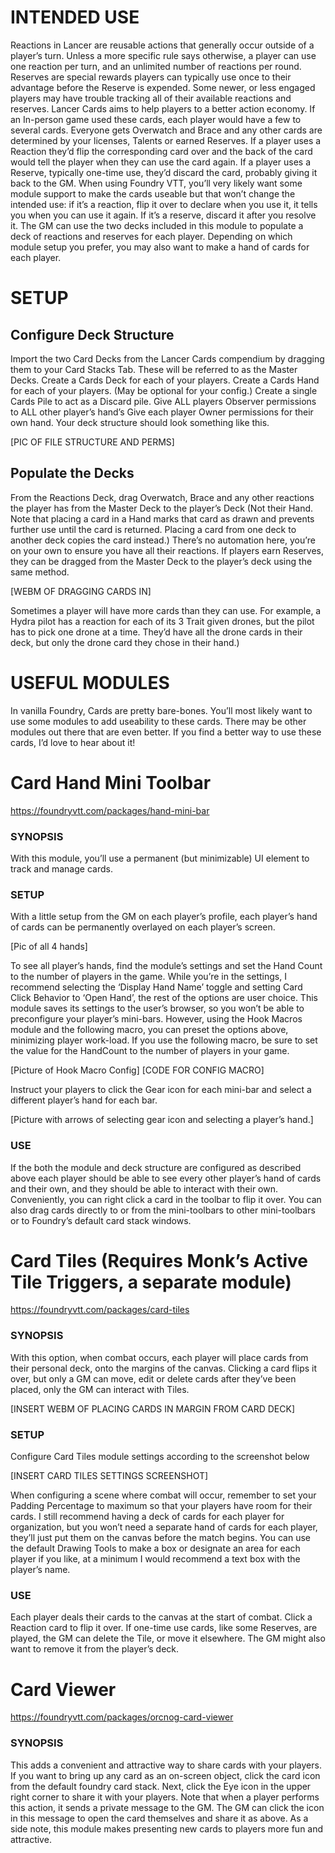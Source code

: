 # INTENDED USE
Reactions in Lancer are reusable actions that generally occur outside of a player’s turn. Unless a more specific rule says otherwise, a player can use one reaction per turn, and an unlimited number of reactions per round. Reserves are special rewards players can typically use once to their advantage before the Reserve is expended.  Some newer, or less engaged players may have trouble tracking all of their available reactions and reserves.  Lancer Cards aims to help players to a better action economy.
If an In-person game used these cards, each player would have a few to several cards.  Everyone gets Overwatch and Brace and any other cards are determined by your licenses, Talents or earned Reserves.  If a player uses a Reaction they’d flip the corresponding card over and the back of the card would tell the player when they can use the card again. If a player uses a Reserve, typically one-time use, they’d discard the card, probably giving it back to the GM.  When using Foundry VTT, you’ll very likely want some module support to make the cards useable but that won’t change the intended use: if it’s a reaction, flip it over to declare when you use it, it tells you when you can use it again.  If it’s a reserve, discard it after you resolve it.
The GM can use the two decks included in this module to populate a deck of reactions and reserves for each player.  Depending on which module setup you prefer, you may also want to make a hand of cards for each player.

# SETUP

## Configure Deck Structure
Import the two Card Decks from the Lancer Cards compendium by dragging them to your Card Stacks Tab. These will be referred to as the Master Decks.
Create a Cards Deck for each of your players.
Create a Cards Hand for each of your players. (May be optional for your config.)
Create a single Cards Pile to act as a Discard pile.
Give ALL players Observer permissions to ALL other player’s hand’s
Give each player Owner permissions for their own hand.
Your deck structure should look something like this.

[PIC OF FILE STRUCTURE AND PERMS]

## Populate the Decks
From the Reactions Deck, drag Overwatch, Brace and any other reactions the player has from the Master Deck to the player’s Deck (Not their Hand.  Note that placing a card in a Hand marks that card as drawn and prevents further use until the card is returned. Placing a card from one deck to another deck copies the card instead.)  There’s no automation here, you’re on your own to ensure you have all their reactions.
If players earn Reserves, they can be dragged from the Master Deck to the player’s deck using the same method.

[WEBM OF DRAGGING CARDS IN]

Sometimes a player will have more cards than they can use. For example, a Hydra pilot has a reaction for each of its 3 Trait given drones, but the pilot has to pick one drone at a time. They’d have all the drone cards in their deck, but only the drone card they chose in their hand.)

# USEFUL MODULES
In vanilla Foundry, Cards are pretty bare-bones.  You’ll most likely want to use some modules to add useability to these cards. There may be other modules out there that are even better.  If you find a better way to use these cards, I’d love to hear about it!

# Card Hand Mini Toolbar
https://foundryvtt.com/packages/hand-mini-bar

### SYNOPSIS
With this module, you’ll use a permanent (but minimizable) UI element to track and manage cards.
### SETUP
With a little setup from the GM on each player’s profile, each player’s hand of cards can be permanently overlayed on each player’s screen.

[Pic of all 4 hands]

To see all player’s hands, find the module’s settings and set the Hand Count to the number of players in the game. While you’re in the settings, I recommend selecting the ‘Display Hand Name’ toggle and setting Card Click Behavior to ‘Open Hand’, the rest of the options are user choice.
This module saves its settings to the user’s browser, so you won’t be able to preconfigure your player’s mini-bars. However, using the Hook Macros module and the following macro, you can preset the options above, minimizing player work-load.
If you use the following macro, be sure to set the value for the HandCount to the number of players in your game.

[Picture of Hook Macro Config]
[CODE FOR CONFIG MACRO]

Instruct your players to click the Gear icon for each mini-bar and select a different player’s hand for each bar.

[Picture with arrows of selecting gear icon and selecting a player’s hand.]

### USE
If the both the module and deck structure are configured as described above each player should be able to see every other player’s hand of cards and their own, and they should be able to interact with their own.
Conveniently, you can right click a card in the toolbar to flip it over. You can also drag cards directly to or from the mini-toolbars to other mini-toolbars or to Foundry’s default card stack windows.

# Card Tiles (Requires Monk’s Active Tile Triggers, a separate module)
https://foundryvtt.com/packages/card-tiles
### SYNOPSIS
With this option, when combat occurs, each player will place cards from their personal deck, onto the margins of the canvas. Clicking a card flips it over, but only a GM can move, edit or delete cards after they’ve been placed, only the GM can interact with Tiles.

[INSERT WEBM OF PLACING CARDS IN MARGIN FROM CARD DECK]

### SETUP
Configure Card Tiles module settings according to the screenshot below

[INSERT CARD TILES SETTINGS SCREENSHOT]

When configuring a scene where combat will occur, remember to set your Padding Percentage to maximum so that your players have room for their cards. I still recommend having a deck of cards for each player for organization, but you won’t need a separate hand of cards for each player, they’ll just put them on the canvas before the match begins.
You can use the default Drawing Tools to make a box or designate an area for each player if you like, at a minimum I would recommend a text box with the player’s name.
### USE
Each player deals their cards to the canvas at the start of combat. Click a Reaction card to flip it over. If one-time use cards, like some Reserves, are played, the GM can delete the Tile, or move it elsewhere.  The GM might also want to remove it from the player’s deck.

# Card Viewer
https://foundryvtt.com/packages/orcnog-card-viewer
### SYNOPSIS
This adds a convenient and attractive way to share cards with your players.  If you want to bring up any card as an on-screen object, click the card icon from the default foundry card stack. Next, click the Eye icon in the upper right corner to share it with your players.  Note that when a player performs this action, it sends a private message to the GM.  The GM can click the icon in this message to open the card themselves and share it as above.
As a side note, this module makes presenting new cards to players more fun and attractive.
